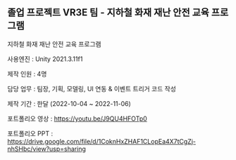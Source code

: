 ## 졸업 프로젝트 VR3E 팀  - 지하철 화재 재난 안전 교육 프로그램

지하철 화재 재난 안전 교육 프로그램

사용엔진 : Unity 2021.3.11f1

제작 인원 : 4명

담당 업무 : 팀장, 기획, 모델링, UI 연동 & 이벤트 트리거 코드 작성

제작 기간 : 한달 (2022-10-04 ~ 2022-11-06)

포트폴리오 영상 : https://youtu.be/J9QU4HFOTp0

포트폴리오 PPT : https://drive.google.com/file/d/1CoknHxZHAF1CLopEa4X7tCgZj-nhSHbc/view?usp=sharing

